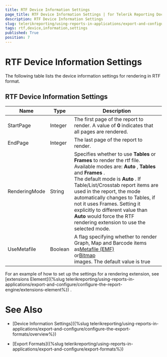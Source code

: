 ```yaml
---
title: RTF Device Information Settings
page_title: RTF Device Information Settings | for Telerik Reporting Documentation
description: RTF Device Information Settings
slug: telerikreporting/using-reports-in-applications/export-and-configure/configure-the-export-formats/rtf-device-information-settings
tags: rtf,device,information,settings
published: True
position: 7
---
```


# RTF Device Information Settings



The following table lists the device information settings for rendering in RTF format.


## RTF Device Information Settings




| Name | Type | Description |
| ------ | ------ | ------ |
|StartPage|Integer|The first page of the report to render. A value of __0__ indicates that all pages are rendered.|
|EndPage|Integer|The last page of the report to render.|
|RenderingMode|String|Specifies whether to use __Tables__ or __Frames__ to render the rtf file.<br/>                Available modes are: __Auto__ , __Tables__ and __Frames__ .<br/>                The default mode is __Auto__ . If Table/List/Crosstab report items are used in the report, the mode<br/>                automatically changes to Tables, if not it uses Frames. Setting it explicitly to different value than __Auto__ would force the RTF<br/>                rendering extension to use the selected mode.|
|UseMetafile|Boolean|A flag specifying whether to render Graph, Map and Barcode items as[Metafile (EMF)<br/>](http://msdn.microsoft.com/en-us/library/windows/desktop/ms536391(v=vs.85).aspx<br/>)or[Bitmap<br/>](http://msdn.microsoft.com/en-us/library/windows/desktop/ms536393(v=vs.85).aspx<br/>)images. The default value is true|




For an example of how to set up the settings for a rendering extension, see 
[extensions Element]({%slug telerikreporting/using-reports-in-applications/export-and-configure/configure-the-report-engine/extensions-element%})
.
        


# See Also


 * [Device Information Settings]({%slug telerikreporting/using-reports-in-applications/export-and-configure/configure-the-export-formats/overview%})


 * [Export Formats]({%slug telerikreporting/using-reports-in-applications/export-and-configure/export-formats%})


